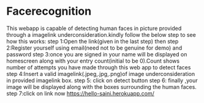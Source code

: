 # Facerecognition
This webapp is capable of detecting human faces in picture provided through a imagelink underconsideration.kindly follow the below step to see how this works:
step 1:Open the link(given in the last step) then
step 2:Register yourself using email(need not to be genuine for demo) and password
step 3:once you are signed in your name will be displayed on homescreen along with your entry count(initial to be 0).Count shows number of attempts you have made through this web app to detect faces
step 4:Insert a valid imagelink(.jpeg,.jpg,.png)of image underconsideration in provided imagelink box.
step 5: click on detect button
step 6: finally ,your image will be displayed along with the boxes surrounding the human faces.
step 7:click on link now https://hello-saini.herokuapp.com/






